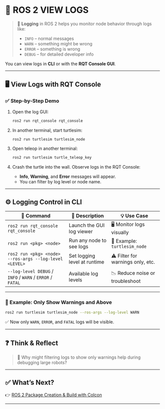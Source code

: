 # 📜 ROS 2 VIEW LOGS

> 🧾 **Logging** in ROS 2 helps you monitor node behavior through logs like:
> - `INFO` – normal messages
> - `WARN` – something might be wrong
> - `ERROR` – something is wrong
> - `DEBUG` – for detailed developer info

You can view logs in **CLI** or with the **RQT Console GUI**.

---

## 🖥️ View Logs with RQT Console

### ✅ Step-by-Step Demo

1. Open the log GUI:
   ```bash
   ros2 run rqt_console rqt_console

2. In another terminal, start turtlesim:

   ```bash
   ros2 run turtlesim turtlesim_node
   ```

3. Open teleop in another terminal:

   ```bash
   ros2 run turtlesim turtle_teleop_key
   ```

4. Crash the turtle into the wall. Observe logs in the RQT Console:

   * **Info**, **Warning**, and **Error** messages will appear.
   * You can filter by log level or node name.

---

## ⚙️ Logging Control in CLI

| 🔧 Command                                                | 📝 Description               | 💡 Use Case                       |
| --------------------------------------------------------- | ---------------------------- | --------------------------------- |
| `ros2 run rqt_console rqt_console`                        | Launch the GUI log viewer    | 🖥️ Monitor logs visually         |
| `ros2 run <pkg> <node>`                                   | Run any node to see logs     | 🐢 Example: `turtlesim_node`      |
| `ros2 run <pkg> <node> --ros-args --log-level <LEVEL>`    | Set logging level at runtime | ⚠️ Filter for warnings only, etc. |
| `--log-level DEBUG` / `INFO` / `WARN` / `ERROR` / `FATAL` | Available log levels         | 📉 Reduce noise or troubleshoot   |

---

### 🧪 Example: Only Show Warnings and Above

```bash
ros2 run turtlesim turtlesim_node --ros-args --log-level WARN
```

✅ Now only `WARN`, `ERROR`, and `FATAL` logs will be visible.

---

## ❓ Think & Reflect

> 💭 Why might filtering logs to show only warnings help during debugging large robots?

---

## ✅ What’s Next?

👉 [ROS 2 Package Creation & Build with Colcon](./ros2_colcon_packages.md)

---
